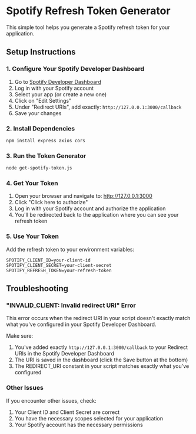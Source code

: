 # Spotify Refresh Token Generator

This simple tool helps you generate a Spotify refresh token for your application.

## Setup Instructions

### 1. Configure Your Spotify Developer Dashboard

1. Go to [Spotify Developer Dashboard](https://developer.spotify.com/dashboard/)
2. Log in with your Spotify account
3. Select your app (or create a new one)
4. Click on "Edit Settings" 
5. Under "Redirect URIs", add exactly: `http://127.0.0.1:3000/callback`
6. Save your changes

### 2. Install Dependencies

```bash
npm install express axios cors
```

### 3. Run the Token Generator

```bash
node get-spotify-token.js
```

### 4. Get Your Token

1. Open your browser and navigate to: http://127.0.0.1:3000
2. Click "Click here to authorize"
3. Log in with your Spotify account and authorize the application
4. You'll be redirected back to the application where you can see your refresh token

### 5. Use Your Token

Add the refresh token to your environment variables:

```
SPOTIFY_CLIENT_ID=your-client-id
SPOTIFY_CLIENT_SECRET=your-client-secret
SPOTIFY_REFRESH_TOKEN=your-refresh-token
```

## Troubleshooting

### "INVALID_CLIENT: Invalid redirect URI" Error

This error occurs when the redirect URI in your script doesn't exactly match what you've configured in your Spotify Developer Dashboard.

Make sure:
1. You've added exactly `http://127.0.0.1:3000/callback` to your Redirect URIs in the Spotify Developer Dashboard
2. The URI is saved in the dashboard (click the Save button at the bottom)
3. The REDIRECT_URI constant in your script matches exactly what you've configured

### Other Issues

If you encounter other issues, check:
1. Your Client ID and Client Secret are correct
2. You have the necessary scopes selected for your application
3. Your Spotify account has the necessary permissions
